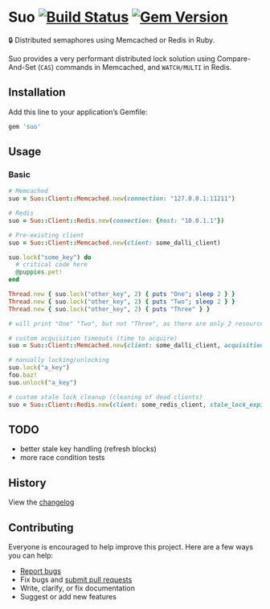 # Suo [![Build Status](https://travis-ci.org/nickelser/suo.svg?branch=master)](https://travis-ci.org/nickelser/suo) [![Gem Version](https://badge.fury.io/rb/suo.svg)](http://badge.fury.io/rb/suo)

:lock: Distributed semaphores using Memcached or Redis in Ruby.

Suo provides a very performant distributed lock solution using Compare-And-Set (`CAS`) commands in Memcached, and `WATCH/MULTI` in Redis.

## Installation

Add this line to your application’s Gemfile:

```ruby
gem 'suo'
```

## Usage

### Basic

```ruby
# Memcached
suo = Suo::Client::Memcached.new(connection: "127.0.0.1:11211")

# Redis
suo = Suo::Client::Redis.new(connection: {host: "10.0.1.1"})

# Pre-existing client
suo = Suo::Client::Memcached.new(client: some_dalli_client)

suo.lock("some_key") do
  # critical code here
  @puppies.pet!
end

Thread.new { suo.lock("other_key", 2) { puts "One"; sleep 2 } }
Thread.new { suo.lock("other_key", 2) { puts "Two"; sleep 2 } }
Thread.new { suo.lock("other_key", 2) { puts "Three" } }

# will print "One" "Two", but not "Three", as there are only 2 resources

# custom acquisition timeouts (time to acquire)
suo = Suo::Client::Memcached.new(client: some_dalli_client, acquisition_timeout: 1) # in seconds

# manually locking/unlocking
suo.lock("a_key")
foo.baz!
suo.unlock("a_key")

# custom stale lock cleanup (cleaning of dead clients)
suo = Suo::Client::Redis.new(client: some_redis_client, stale_lock_expiration: 60*5)
```

## TODO
 - better stale key handling (refresh blocks)
 - more race condition tests

## History

View the [changelog](https://github.com/nickelser/suo/blob/master/CHANGELOG.md)

## Contributing

Everyone is encouraged to help improve this project. Here are a few ways you can help:

- [Report bugs](https://github.com/nickelser/suo/issues)
- Fix bugs and [submit pull requests](https://github.com/nickelser/suo/pulls)
- Write, clarify, or fix documentation
- Suggest or add new features
